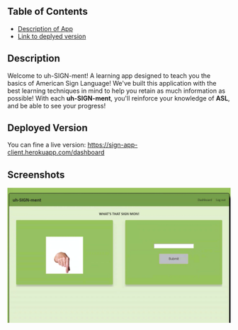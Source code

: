 ## Table of Contents

- [Description of App](#description)
- [Link to deplyed version](#deployed-version)



## Description

Welcome to uh-SIGN-ment! A learning app designed to teach you the
basics of American Sign Language! We've built this application with
the best learning techniques in mind to help you retain as much
information as possible! With each <strong>uh-SIGN-ment</strong>,
you'll reinforce your knowledge of <strong>ASL</strong>, and be able
to see your progress!

## Deployed Version

You can fine a live version:
https://sign-app-client.herokuapp.com/dashboard


## Screenshots

![Question Page](./screenshots/question-page.png)